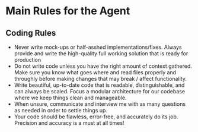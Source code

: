 # Main Rules for the Agent

## Coding Rules
- Never write mock-ups or half-asshed implementations/fixes. Always provide and write the high-quality full working solution that is ready for production
- Do not write code unless you have the right amount of context gathered. Make sure you know what goes where and read files properly and throughly before making changes that may break / affect functionality.
- Write beautiful, up-to-date code that is readable, distinguishable, and can always be scaled. Focus a modular architecture for our codebase where we keep things clean and manageable.
- When unsure, communicate and interview me with as many questions as needed in order to settle things up.
- Your code should be flawless, error-free, and accurately do its job. Precision and accuracy is a must at all times!